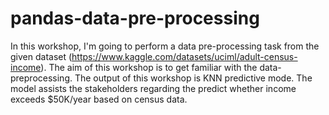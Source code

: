 # pandas-data-pre-processing
In this workshop, I'm going to perform a data pre-processing task from the given dataset (https://www.kaggle.com/datasets/uciml/adult-census-income). The aim of this workshop is to get familiar with the data-preprocessing. The output of this workshop is KNN predictive mode. The model assists the stakeholders regarding the predict whether income exceeds $50K/year based on census data.
